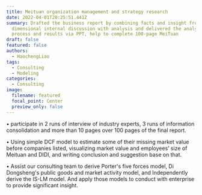 ```yaml
---
title: Meituan organization management and strategy research
date: 2022-04-01T20:25:51.441Z
summary: Drafted the business report by combining facts and insight from
  dimensional internal discussion with analysis and delivered the analysis
  process and results via PPT, help to complete 100-page MeiTuan
draft: false
featured: false
authors:
  - HaochengLiao
tags:
  - Consulting
  - Modeling
categories:
  - Consulting
image:
  filename: featured
  focal_point: Center
  preview_only: false
---
```

<!--StartFragment-->

• participate in 2 runs of interview of industry experts, 3 runs of information consolidation and more than 10 pages over 100 pages of the final report.


• Using simple DCF model to estimate some of their missing market value before companies listed, visualizing market value and employees’ size of Meituan and DIDI, and writing conclusion and suggestion base on that.


• Assist our consulting team to derive Porter's five forces model, Di Dongsheng's public goods and market activity model, and Independently derive the IS-LM model. And apply those models to conduct with enterprise to provide significant insight. 

<!--EndFragment-->